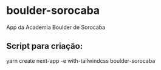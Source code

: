 # boulder-sorocaba
App da Academia Boulder de Sorocaba


## Script para criação:

yarn create next-app -e with-tailwindcss boulder-sorocaba
